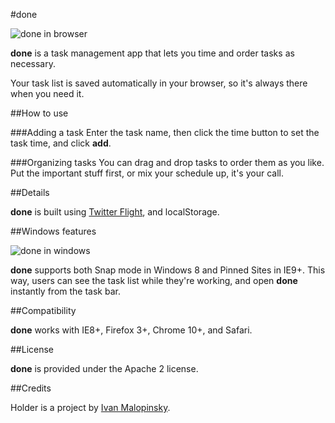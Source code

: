 #done

![done in browser](http://donegtd.com/screenshot_browser.jpg)

**done** is a task management app that lets you time and order tasks as necessary.

Your task list is saved automatically in your browser, so it's always there when you need it.

##How to use

###Adding a task
Enter the task name, then click the time button to set the task time, and click **add**.

###Organizing tasks
You can drag and drop tasks to order them as you like. Put the important stuff first, or mix your schedule up, it's your call.

##Details

**done** is built using [Twitter Flight](https://github.com/twitter/flight), and localStorage.

##Windows features

![done in windows](http://donegtd.com/screenshot_snap.jpg?0)

**done** supports both Snap mode in Windows 8 and Pinned Sites in IE9+. This way, users can see the task list while they're working, and open **done** instantly from the task bar.

##Compatibility

**done** works with IE8+, Firefox 3+, Chrome 10+, and Safari.

##License

**done** is provided under the Apache 2 license.

##Credits

Holder is a project by [Ivan Malopinsky](http://imsky.co).

